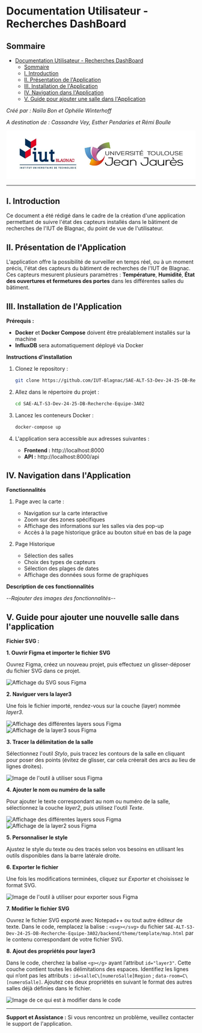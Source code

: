 
# Documentation Utilisateur - Recherches DashBoard

## Sommaire
- [Documentation Utilisateur - Recherches DashBoard](#documentation-utilisateur---recherches-dashboard)
  - [Sommaire](#sommaire)
  - [I. Introduction](#i-introduction)
  - [II. Présentation de l'Application](#ii-présentation-de-lapplication)
  - [III. Installation de l'Application](#iii-installation-de-lapplication)
  - [IV. Navigation dans l'Application](#iv-navigation-dans-lapplication)
  - [V. Guide pour ajouter une salle dans l'Application](#iv-guide-pour-ajouter-une-salle-dans-lapplication)

_Créé par : Naïla Bon et Ophélie Winterhoff_

_A destination de : Cassandre Vey, Esther Pendaries et Rémi Boulle_

![Logo IUT](../images/Logo_IUT.png)

---

## I. Introduction
Ce document a été rédigé dans le cadre de la création d'une application permettant de suivre l'état des capteurs installés dans le bâtiment de recherches de l'IUT de Blagnac, du point de vue de l'utilisateur.

## II. Présentation de l'Application
L'application offre la possibilité de surveiller en temps réel, ou à un moment précis, l'état des capteurs du bâtiment de recherches de l'IUT de Blagnac. Ces capteurs mesurent plusieurs paramètres : **Température**, **Humidité**, **État des ouvertures et fermetures des portes** dans les différentes salles du bâtiment.


## III. Installation de l'Application
**Prérequis :**
- **Docker** et **Docker Compose** doivent être préalablement installés sur la machine
- **InfluxDB** sera automatiquement déployé via Docker

**Instructions d'installation**
1. Clonez le repository :
   
   ```bash
   git clone https://github.com/IUT-Blagnac/SAE-ALT-S3-Dev-24-25-DB-Recherche-Equipe-3A02.git
2. Allez dans le répertoire du projet : 
   
   ```bash
   cd SAE-ALT-S3-Dev-24-25-DB-Recherche-Equipe-3A02
3. Lancez les conteneurs Docker : 

    ```bash
    docker-compose up
4. L'application sera accessible aux adresses suivantes : 
    
    - **Frontend :** http://localhost:8000
    - **API :** http://localhost:8000/api

## IV. Navigation dans l'Application
**Fonctionnalités**

1. Page avec la carte : 
   - Navigation sur la carte interactive
   - Zoom sur des zones spécifiques
   - Affichage des informations sur les salles via des pop-up 
   - Accès à la page historique grâce au bouton situé en bas de la page
  
2. Page Historique
    - Sélection des salles
    - Choix des types de capteurs
    - Sélection des plages de dates
    - Affichage des données sous forme de graphiques 

**Description de ces fonctionnalités**

--_Rajouter des images des fonctionnalités_--

## V. Guide pour ajouter une nouvelle salle dans l'application

**Fichier SVG :**

**1. Ouvrir Figma et importer le fichier SVG**

Ouvrez Figma, créez un nouveau projet, puis effectuez un glisser-déposer du fichier SVG dans ce projet.

![Affichage du SVG sous Figma](../images/Svg_de_la_salle.png)

**2. Naviguer vers la layer3**

Une fois le fichier importé, rendez-vous sur la couche (layer) nommée _layer3_.

![Affichage des différentes layers sous Figma](../images/Layers_de_la_salle.png)
![Affichage de la layer3 sous Figma](../images/Affichage_des_salles.png)

**3. Tracer la délimitation de la salle**

Sélectionnez l'outil _Stylo_, puis tracez les contours de la salle en cliquant pour poser des points (évitez de glisser, car cela créerait des arcs au lieu de lignes droites).

![Image de l'outil à utiliser sous Figma](../images/Outil_pour_delimiter.png)

**4. Ajouter le nom ou numéro de la salle**

Pour ajouter le texte correspondant au nom ou numéro de la salle, sélectionnez la couche _layer2_, puis utilisez l'outil _Texte_.

![Affichage des différentes layers sous Figma](../images/Layer2.png)
![Affichage de la layer2 sous Figma](../images/Affichage_layer2.png)

**5. Personnaliser le style**

Ajustez le style du texte ou des tracés selon vos besoins en utilisant les outils disponibles dans la barre latérale droite.

**6. Exporter le fichier**

Une fois les modifications terminées, cliquez sur _Exporter_ et choisissez le format SVG.

![Image de l'outil à utiliser pour exporter sous Figma](../images/Export_du_svg.png)

**7. Modifier le fichier SVG**

Ouvrez le fichier SVG exporté avec Notepad++ ou tout autre éditeur de texte. Dans le code, remplacez la balise : ```<svg></svg>``` du fichier ```SAE-ALT-S3-Dev-24-25-DB-Recherche-Equipe-3A02/backend/theme/template/map.html``` par le contenu correspondant de votre fichier SVG. 

**8. Ajout des propriétés pour layer3**

Dans le code, cherchez la balise ```<g></g>``` ayant l’attribut ```id="layer3"```. Cette couche contient toutes les délimitations des espaces. Identifiez les lignes qui n’ont pas les attributs : ```id=salleC\[numeroSalle]Region``` ; ```data-room=C\[numeroSalle]```.
Ajoutez ces deux propriétés en suivant le format des autres salles déjà définies dans le fichier.

![Image de ce qui est à modifier dans le code](../images/Code_svg.png)
 
---

**Support et Assistance :** Si vous rencontrez un problème, veuillez contacter le support de l'application. 
